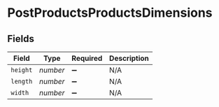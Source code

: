 # PostProductsProductsDimensions


## Fields

| Field              | Type               | Required           | Description        |
| ------------------ | ------------------ | ------------------ | ------------------ |
| `height`           | *number*           | :heavy_minus_sign: | N/A                |
| `length`           | *number*           | :heavy_minus_sign: | N/A                |
| `width`            | *number*           | :heavy_minus_sign: | N/A                |
